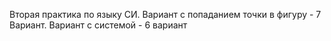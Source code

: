 Вторая практика по языку СИ.
Вариант с попаданием точки в фигуру - 7 Вариант. Вариант с системой - 6 вариант
